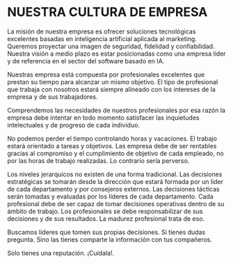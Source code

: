 # NUESTRA CULTURA DE EMPRESA

La misión de nuestra empresa es ofrecer soluciones tecnológicas excelentes basadas en inteligencia artificial aplicada al marketing. Queremos proyectar una imagen de seguridad, fidelidad y confiabilidad. Nuestra visión a medio plazo es estar posicionadas como una empresa líder y de referencia en el sector del software basado en IA. 

Nuestras empresa está compuesta por profesionales excelentes que prestan su tiempo para alcanzar un mismo objetivo. El tipo de profesional que trabaja con nosotros estará siempre alineado con los intereses de la empresa y de sus trabajadores. 

Comprendemos las necesidades de nuestros profesionales por esa razón la empresa debe intentar en todo momento satisfacer las inquietudes intelectuales y de progreso de cada individuo. 

No podemos perder el tiempo controlando horas y vacaciones. El trabajo estará orientado a tareas y objetivos. Las empresa debe de ser rentables gracias al compromiso y el cumplimiento de objetivo de cada empleado, no por las horas de trabajo realizadas. Lo contrario sería perverso. 

Los niveles jerarquicos no existen de una forma tradicional. Las decisiones estratégicas se tomarán desde la dirección que estará formada por un lider de cada departamento y por consejeros externos. Las decisiones tácticas serán tomadas y evaluadas por los líderes de cada departamento. Cada profesional debe de ser capaz de tomar decisiones operativas dentro de su ámbito de trabajo. Los profesionales se debe  responsabilizar de sus decisiones y de sus resultados. La madurez profesional trata de eso. 

Buscamos líderes que tomen sus propias decisiones. Si tienes dudas pregunta. Sino las tienes comparte la información con tus compañeros. 

Solo tienes una reputación. ¡Cuídala!. 

